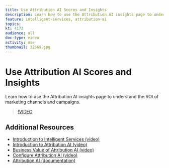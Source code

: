 ```yaml
---
title: Use Attribution AI Scores and Insights
description: Learn how to use the Attribution AI insights page to understand the ROI of marketing channels and campaigns
feature: intelligent-services, attribution-ai
topics:
kt: 4173
audience: all
doc-type: video
activity: use
thumbnail: 32669.jpg
---
```


# Use Attribution AI Scores and Insights

Learn how to use the Attribution AI insights page to understand the ROI of marketing channels and campaigns.

>[!VIDEO](https://video.tv.adobe.com/v/32669?quality=12&learn=on)


## Additional Resources

* [Introduction to Intelligent Services (video)](introduction-to-intelligent-services.md)
* [Introduction to Attribution AI (video)](introduction-to-attribution-ai.md)
* [Business Value of Attribution AI (video)](business-value-of-attribution-ai.md)
* [Configure Attribution AI (video)](configure-attribution-ai.md)
* [Attribution AI (documentation)](https://docs.adobe.com/content/help/en/experience-platform/intelligent-services/attribution-ai/overview.html)